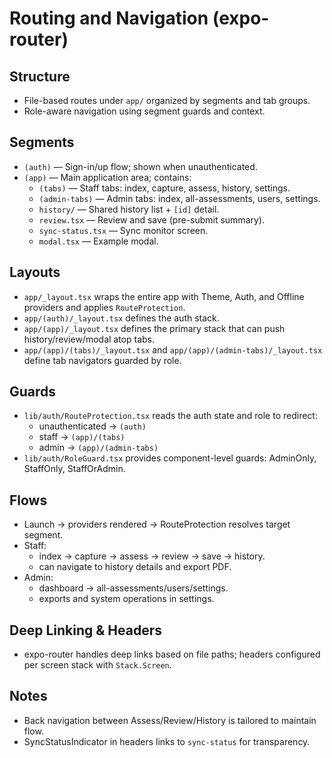 # Routing and Navigation (expo-router)

## Structure
- File-based routes under `app/` organized by segments and tab groups.
- Role-aware navigation using segment guards and context.

## Segments
- `(auth)` — Sign-in/up flow; shown when unauthenticated.
- `(app)` — Main application area; contains:
  - `(tabs)` — Staff tabs: index, capture, assess, history, settings.
  - `(admin-tabs)` — Admin tabs: index, all-assessments, users, settings.
  - `history/` — Shared history list + `[id]` detail.
  - `review.tsx` — Review and save (pre-submit summary).
  - `sync-status.tsx` — Sync monitor screen.
  - `modal.tsx` — Example modal.

## Layouts
- `app/_layout.tsx` wraps the entire app with Theme, Auth, and Offline providers and applies `RouteProtection`.
- `app/(auth)/_layout.tsx` defines the auth stack.
- `app/(app)/_layout.tsx` defines the primary stack that can push history/review/modal atop tabs.
- `app/(app)/(tabs)/_layout.tsx` and `app/(app)/(admin-tabs)/_layout.tsx` define tab navigators guarded by role.

## Guards
- `lib/auth/RouteProtection.tsx` reads the auth state and role to redirect:
  - unauthenticated → `(auth)`
  - staff → `(app)/(tabs)`
  - admin → `(app)/(admin-tabs)`
- `lib/auth/RoleGuard.tsx` provides component-level guards: AdminOnly, StaffOnly, StaffOrAdmin.

## Flows
- Launch → providers rendered → RouteProtection resolves target segment.
- Staff:
  - index → capture → assess → review → save → history.
  - can navigate to history details and export PDF.
- Admin:
  - dashboard → all-assessments/users/settings.
  - exports and system operations in settings.

## Deep Linking & Headers
- expo-router handles deep links based on file paths; headers configured per screen stack with `Stack.Screen`.

## Notes
- Back navigation between Assess/Review/History is tailored to maintain flow.
- SyncStatusIndicator in headers links to `sync-status` for transparency.
